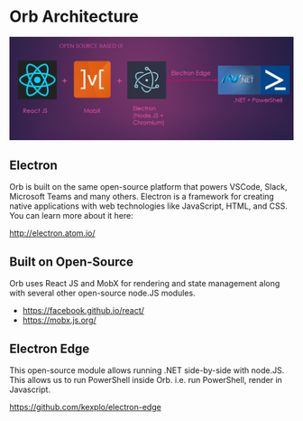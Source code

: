 # Orb Architecture

![](../documentation/orb_architecture.png)

## Electron
Orb is built on the same open-source platform that powers VSCode, Slack, Microsoft Teams and many others.
Electron is a framework for creating native applications with web technologies like JavaScript, HTML, and CSS.
You can learn more about it here:

<a href= "http://electron.atom.io/" target="_blank">http://electron.atom.io/</a>

## Built on Open-Source

Orb uses React JS and MobX for rendering and state management along with several other open-source node.JS modules.

* <a href= "https://facebook.github.io/react/" target="_blank">https://facebook.github.io/react/</a>
* <a href= "https://mobx.js.org/" target="_blank">https://mobx.js.org/</a>

## Electron Edge

This open-source module allows running .NET side-by-side with node.JS. This allows us to run PowerShell inside Orb. i.e. run PowerShell, render in Javascript.

<a href= "https://github.com/kexplo/electron-edge" target="_blank">https://github.com/kexplo/electron-edge</a>



